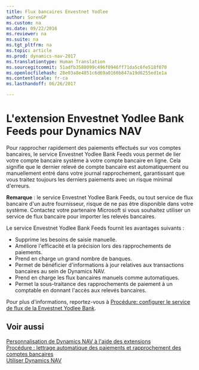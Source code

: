 ```yaml
---
title: Flux bancaires Envestnet Yodlee
author: SorenGP
ms.custom: na
ms.date: 09/22/2016
ms.reviewer: na
ms.suite: na
ms.tgt_pltfrm: na
ms.topic: article
ms.prod: dynamics-nav-2017
ms.translationtype: Human Translation
ms.sourcegitcommit: 51adfb3588099c496f0946ff71da5c6fe518f070
ms.openlocfilehash: 28e03a8e4851c6d69a0160b847a19d6255ed1e1a
ms.contentlocale: fr-ca
ms.lasthandoff: 06/26/2017

---
```


# <a name="the-envestnet-yodlee-bank-feeds-extension-to-dynamics-nav"></a>L'extension Envestnet Yodlee Bank Feeds pour Dynamics NAV
Pour rapprocher rapidement des paiements effectués sur vos comptes bancaires, le service Envestnet Yodlee Bank Feeds vous permet de lier votre compte bancaire système à votre compte bancaire en ligne. Cela signifie que le dernier relevé de compte bancaire est automatiquement ou manuellement entré dans votre journal rapprochement, garantissant que vous traitez toujours les derniers paiements avec un risque minimal d'erreurs.

**Remarque** : le service Envestnet Yodlee Bank Feeds, ou tout service de flux bancaire d'un autre fournisseur, risque de ne pas être disponible dans votre système. Contactez votre partenaire Microsoft si vous souhaitez utiliser un service de flux bancaire pour importer les relevés bancaires.

Le service Envestnet Yodlee Bank Feeds fournit les avantages suivants :

- Supprime les besoins de saisie manuelle.
- Améliore l'efficacité et la précision lors des rapprochements de paiements.
- Prend en charge un grand nombre de banques.
- Permet de bénéficier d'informations à jour relatives aux transactions bancaires au sein de Dynamics NAV.
- Prend en charge les flux bancaires manuels comme automatiques.
- Permet la sous-traitance des rapprochements de paiement à un comptable en donnant l'accès aux relevés bancaires.

Pour plus d'informations, reportez-vous à [Procédure: configurer le service de flux de la Envestnet Yodlee Bank](bank-how-setup-bank-statement-service.md).

## <a name="see-also"></a>Voir aussi  
[Personnalisation de Dynamics NAV à l'aide des extensions ](ui-extensions.md)    
[Procédure : lettrage automatique des paiements et rapprochement des comptes bancaires](receivables-apply-payments-auto-reconcile-bank-accounts.md)  
[Utiliser Dynamics NAV](ui-work-product.md)

